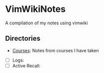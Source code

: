 # VimWikiNotes

A compilation of my notes using vimwiki

## Directories

- [Courses](Courses/site_html/index.html): Notes from courses I have taken
- [ ] Logs:
- [ ] Active Recall:
